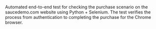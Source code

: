 Automated end-to-end test for checking the purchase scenario on the saucedemo.com website using Python + Selenium. 
The test verifies the process from authentication to completing the purchase for the Chrome browser.
